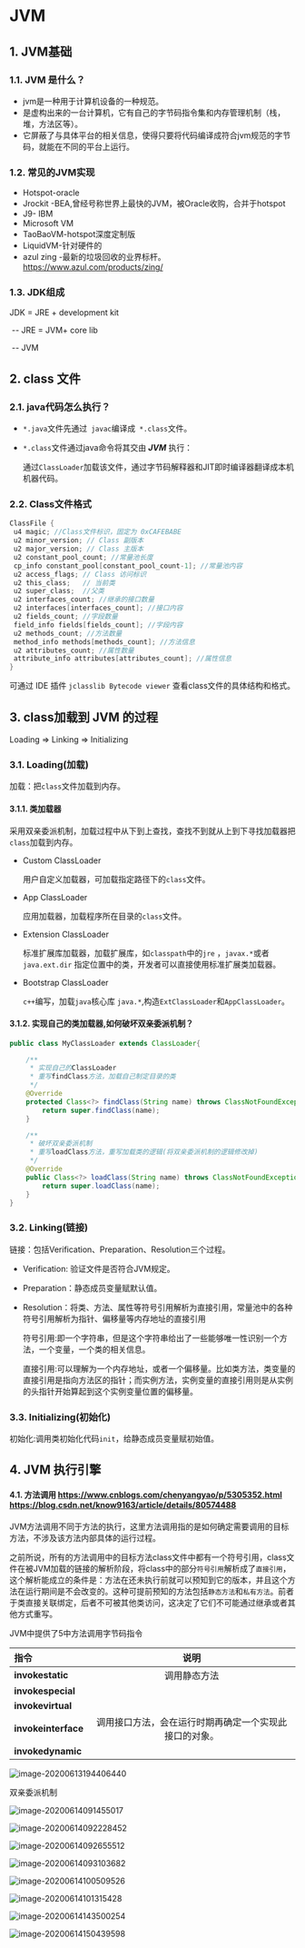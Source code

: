 # JVM

## 1. JVM基础

### 1.1.  JVM 是什么？

- jvm是一种用于计算机设备的一种规范。
- 是虚构出来的一台计算机，它有自己的字节码指令集和内存管理机制（栈，堆，方法区等）。
- 它屏蔽了与具体平台的相关信息，使得只要将代码编译成符合jvm规范的字节码，就能在不同的平台上运行。

### 1.2. 常见的JVM实现

- Hotspot-oracle
- Jrockit -BEA,曾经号称世界上最快的JVM，被Oracle收购，合并于hotspot
- J9- IBM
- Microsoft VM
- TaoBaoVM-hotspot深度定制版
- LiquidVM-针对硬件的
- azul zing -最新的垃圾回收的业界标杆。https://www.azul.com/products/zing/

### 1.3. JDK组成

 JDK = JRE + development kit

​	-- JRE = JVM+ core lib

​		-- JVM



## 2.  class 文件

### 2.1. java代码怎么执行？

- `*.java`文件先通过` javac`编译成` *.class`文件。

- `*.class`文件通过java命令将其交由 ***JVM*** 执行：

  通过`ClassLoader`加载该文件，通过字节码解释器和JIT即时编译器翻译成本机机器代码。

### 2.2. Class文件格式

```java
ClassFile {
 u4 magic; //Class文件标识，固定为 0xCAFEBABE
 u2 minor_version; // Class 副版本
 u2 major_version; // Class 主版本
 u2 constant_pool_count; //常量池长度
 cp_info constant_pool[constant_pool_count-1]; //常量池内容
 u2 access_flags; // Class 访问标识
 u2 this_class;   // 当前类
 u2 super_class;  //父类
 u2 interfaces_count; //继承的接口数量
 u2 interfaces[interfaces_count]; //接口内容
 u2 fields_count; //字段数量
 field_info fields[fields_count]; //字段内容
 u2 methods_count; //方法数量
 method_info methods[methods_count]; //方法信息
 u2 attributes_count; //属性数量
 attribute_info attributes[attributes_count]; //属性信息
}

```

可通过 IDE 插件 `jclasslib Bytecode viewer` 查看class文件的具体结构和格式。



## 3. class加载到 JVM 的过程

Loading => Linking => Initializing

### 3.1. Loading(加载)

加载：把`class`文件加载到内存。

#### 3.1.1. 类加载器

采用双亲委派机制，加载过程中从下到上查找，查找不到就从上到下寻找加载器把`class`加载到内存。

- Custom ClassLoader

  用户自定义加载器，可加载指定路径下的`class`文件。

- App ClassLoader

  应用加载器，加载程序所在目录的`class`文件。

- Extension  ClassLoader

  标准扩展库加载器，加载扩展库，如`classpath`中的`jre` ，`javax.*`或者
  `java.ext.dir` 指定位置中的类，开发者可以直接使用标准扩展类加载器。

- Bootstrap  ClassLoader

  `c++`编写，加载`java`核心库 `java.*`,构造`ExtClassLoader`和`AppClassLoader`。

#### 3.1.2. 实现自己的类加载器,如何破坏双亲委派机制？

```java
public class MyClassLoader extends ClassLoader{

    /**
     * 实现自己的ClassLoader
     * 重写findClass方法，加载自己制定目录的类
     */
    @Override
    protected Class<?> findClass(String name) throws ClassNotFoundException {
        return super.findClass(name);
    }

    /**
     * 破坏双亲委派机制
     * 重写loadClass方法，重写加载类的逻辑(将双亲委派机制的逻辑修改掉)
     */
    @Override
    public Class<?> loadClass(String name) throws ClassNotFoundException {
        return super.loadClass(name);
    }
}
```



### 3.2. Linking(链接)

链接：包括Verification、Preparation、Resolution三个过程。

- Verification: 验证文件是否符合JVM规定。

- Preparation：静态成员变量赋默认值。

- Resolution：将类、方法、属性等符号引用解析为直接引用，常量池中的各种符号引用解析为指针、偏移量等内存地址的直接引用

  符号引用:即一个字符串，但是这个字符串给出了一些能够唯一性识别一个方法，一个变量，一个类的相关信息。

  直接引用:可以理解为一个内存地址，或者一个偏移量。比如类方法，类变量的直接引用是指向方法区的指针；而实例方法，实例变量的直接引用则是从实例的头指针开始算起到这个实例变量位置的偏移量。

### 3.3. Initializing(初始化)

初始化:调用类初始化代码`init`，给静态成员变量赋初始值。

## 4. JVM 执行引擎

#### 4.1. 方法调用 https://www.cnblogs.com/chenyangyao/p/5305352.html https://blog.csdn.net/know9163/article/details/80574488

JVM方法调用不同于方法的执行，这里方法调用指的是如何确定需要调用的目标方法，不涉及该方法内部具体的运行过程。

之前所说，所有的方法调用中的目标方法class文件中都有一个符号引用，class文件在被JVM加载的链接的解析阶段，将class中的部分`符号引用`解析成了`直接引用`，这个解析能成立的条件是：方法在还未执行前就可以预知到它的版本，并且这个方法在运行期间是不会改变的。这种可提前预知的方法包括`静态方法`和`私有方法`。前者于类直接关联绑定，后者不可被其他类访问，这决定了它们不可能通过继承或者其他方式重写。

JVM中提供了5中方法调用字节码指令

| 指令                |                          说明                          |
| :------------------ | :----------------------------------------------------: |
| **invokestatic**    |                      调用静态方法                      |
| **invokespecial**   |                                                        |
| **invokevirtual**   |                                                        |
| **invokeinterface** | 调用接口方法，会在运行时期再确定一个实现此接口的对象。 |
| **invokedynamic**   |                                                        |





![image-20200613194406440](C:\Users\LPSHARE\AppData\Roaming\Typora\typora-user-images\image-20200613194406440.png)

双亲委派机制

![image-20200614091455017](C:\Users\LPSHARE\AppData\Roaming\Typora\typora-user-images\image-20200614091455017.png)

![image-20200614092228452](C:\Users\LPSHARE\AppData\Roaming\Typora\typora-user-images\image-20200614092228452.png)

![image-20200614092655512](C:\Users\LPSHARE\AppData\Roaming\Typora\typora-user-images\image-20200614092655512.png)

![image-20200614093103682](C:\Users\LPSHARE\AppData\Roaming\Typora\typora-user-images\image-20200614093103682.png)

![image-20200614100509526](C:\Users\LPSHARE\AppData\Roaming\Typora\typora-user-images\image-20200614100509526.png)

![image-20200614101315428](C:\Users\LPSHARE\AppData\Roaming\Typora\typora-user-images\image-20200614101315428.png)





![image-20200614143500254](C:\Users\LPSHARE\AppData\Roaming\Typora\typora-user-images\image-20200614143500254.png)

![image-20200614150439598](C:\Users\LPSHARE\AppData\Roaming\Typora\typora-user-images\image-20200614150439598.png)